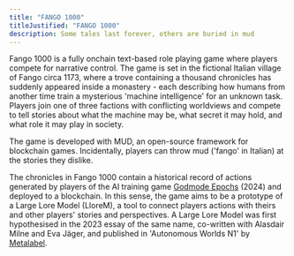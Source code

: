 ```yaml
---
title: "FANGO 1000"
titleJustified: "FANGO 1000"
description: Some tales last forever, others are buried in mud
---
```


Fango 1000 is a fully onchain text-based role playing game where players compete for narrative control. The game is set in the fictional Italian village of Fango circa 1173, where a trove containing a thousand chronicles has suddenly appeared inside a monastery - each describing how humans from another time train a mysterious 'machine intelligence' for an unknown task. Players join one of three factions with conflicting worldviews and compete to tell stories about what the machine may be, what secret it may hold, and what role it may play in society.

The game is developed with MUD, an open-source framework for blockchain games. Incidentally, players can throw mud ('fango' in Italian) at the stories they dislike.

The chronicles in Fango 1000 contain a historical record of actions generated by players of the AI training game <a href="https://dmstfctn.net/related-matters/godmode-epochs/" target="_blank">Godmode Epochs</a> (2024) and deployed to a blockchain. In this sense, the game aims to be a prototype of a Large Lore Model (LloreM), a tool to connect players actions with theirs and other players' stories and perspectives. A Large Lore Model was first hypothesised in the 2023 essay of the same name, co-written with Alasdair Milne and Eva Jäger, and published in 'Autonomous Worlds N1' by <a href="https://autonomousworlds.metalabel.com/aw01?variantId=1" target="_blank">Metalabel</a>.